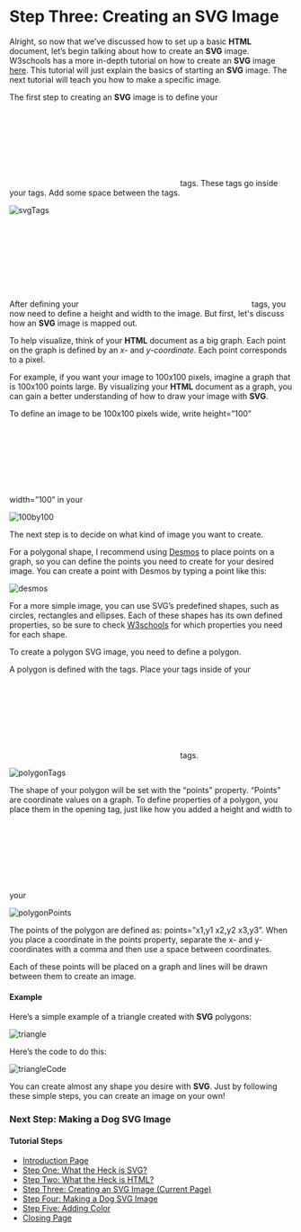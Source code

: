 # Step Three: Creating an SVG Image



Alright, so now that we’ve discussed how to set up a basic **HTML** document, let’s begin talking about how to create an **SVG** image. W3schools has a more in-depth tutorial on how to create an **SVG** image [here](https://www.w3schools.com/graphics/svg_intro.asp). This tutorial will just explain the basics of starting an **SVG** image. The next tutorial will teach you how to make a specific image.

The first step to creating an **SVG** image is to define your <svg></svg> tags. These tags go inside your <body></body> tags. Add some space between the tags.

![svgTags](C:\Users\Livvy\Documents\GitHub\final-project\1600finalProject\images\17.PNG)



After defining your <svg></svg> tags, you now need to define a height and width to the image. But first, let's discuss how an **SVG** image is mapped out.

To help visualize, think of your **HTML** document as a big graph. Each point on the graph is defined by an _x-_ and _y-coordinate_. Each point corresponds to a pixel. 

For example, if you want your image to 100x100 pixels, imagine a graph that is 100x100 points large. By visualizing your **HTML** document as a graph, you can gain a better understanding of how to draw your image with **SVG**.

To define an image to be 100x100 pixels wide, write height=”100” width=”100” in your <svg> open tag like this:

![100by100](C:\Users\Livvy\Documents\GitHub\final-project\1600finalProject\images\18.PNG)

The next step is to decide on what kind of image you want to create.

For a polygonal shape, I recommend using [Desmos](https://www.desmos.com/calculator) to place points on a graph, so you can define the points you need to create for your desired image. You can create a point with Desmos by typing a point like this: 

![desmos](C:\Users\Livvy\Documents\GitHub\final-project\1600finalProject\images\19.PNG)

For a more simple image, you can use SVG’s predefined shapes, such as circles, rectangles and ellipses. Each of these shapes has its own defined properties, so be sure to check [W3schools](https://www.w3schools.com/graphics/svg_intro.asp) for which properties you need for each shape.



To create a polygon SVG image, you need to define a polygon.

A polygon is defined with the <polygon></polygon> tags. Place your <polygon> tags inside of your <svg></svg> tags. 

![polygonTags](C:\Users\Livvy\Documents\GitHub\final-project\1600finalProject\images\20.PNG)

The shape of your polygon will be set with the “points” property. “Points” are coordinate values on a graph. To define properties of a polygon, you place them in the opening <polygon> tag, just like how you added a height and width to your <svg> tag.

![polygonPoints](C:\Users\Livvy\Documents\GitHub\final-project\1600finalProject\images\21.PNG)

The points of the polygon are defined as: points=”x1,y1 x2,y2 x3,y3”. When you place a coordinate in the points property, separate the x- and y-coordinates with a comma and then use a space between coordinates.

Each of these points will be placed on a graph and lines will be drawn between them to create an image.



#### Example

Here’s a simple example of a triangle created with **SVG** polygons:

![triangle](C:\Users\Livvy\Documents\GitHub\final-project\1600finalProject\images\22.PNG)

Here’s the code to do this:

![triangleCode](C:\Users\Livvy\Documents\GitHub\final-project\1600finalProject\images\23.PNG)

You can create almost any shape you desire with **SVG**. Just by following these simple steps, you can create an image on your own!



### Next Step: Making a Dog SVG Image

#### Tutorial Steps

* [Introduction Page](README.md)
* [Step One: What the Heck is SVG?](stepOne.md)
* [Step Two: What the Heck is HTML?](stepTwo.md)
* [Step Three: Creating an SVG Image (Current Page)](stepThree.md)
* [Step Four: Making a Dog SVG Image](stepFour.md)
* [Step Five: Adding Color](stepFive.md)
* [Closing Page](closing.md)
